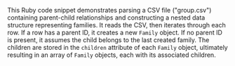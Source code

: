 This Ruby code snippet demonstrates parsing a CSV file ("group.csv") containing parent-child relationships and constructing a nested data structure representing families. It reads the CSV, then iterates through each row. If a row has a parent ID, it creates a new `Family` object. If no parent ID is present, it assumes the child belongs to the last created family. The children are stored in the `children` attribute of each `Family` object, ultimately resulting in an array of `Family` objects, each with its associated children.